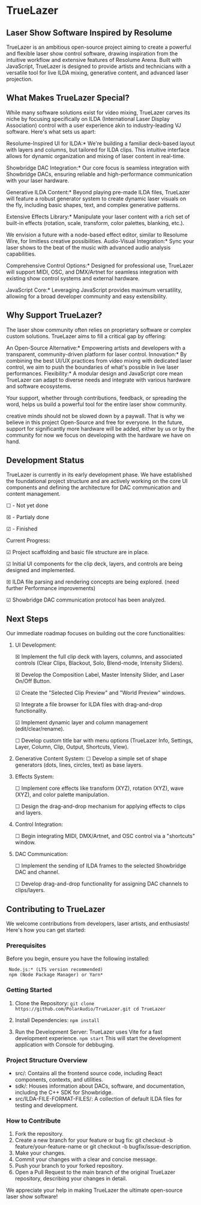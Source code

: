   # TrueLazer

  ## Laser Show Software Inspired by Resolume

  TrueLazer is an ambitious open-source project aiming to create a powerful and flexible laser show control
  software, drawing inspiration from the intuitive workflow and extensive features of Resolume Arena. 
  Built with JavaScript, TrueLazer is designed to provide artists and technicians with a versatile tool for live
  ILDA mixing, generative content, and advanced laser projection.

  ## What Makes TrueLazer Special?

  While many software solutions exist for video mixing, TrueLazer carves its niche by focusing specifically on
   ILDA (International Laser Display Association) control with a user experience akin to industry-leading VJ
  software. Here's what sets us apart:

  Resolume-Inspired UI for ILDA:* We're building a familiar deck-based layout with layers and columns, but
  tailored for ILDA clips. This intuitive interface allows for dynamic organization and mixing of laser
  content in real-time.
  
  Showbridge DAC Integration:* Our core focus is seamless integration with Showbridge DACs, ensuring
  reliable and high-performance communication with your laser hardware.
  
  Generative ILDA Content:* Beyond playing pre-made ILDA files, TrueLazer will feature a robust generator
  system to create dynamic laser visuals on the fly, including basic shapes, text, and complex generative
  patterns.
     
  Extensive Effects Library:* Manipulate your laser content with a rich set of built-in effects (rotation,
  scale, transform, color palettes, blanking, etc.). 
  
  We envision a future with a node-based effect editor,
  similar to Resolume Wire, for limitless creative possibilities.
  Audio-Visual Integration:* Sync your laser shows to the beat of the music with advanced audio analysis
  capabilities.
  
  Comprehensive Control Options:* Designed for professional use, TrueLazer will support MIDI, OSC, and
  DMX/Artnet for seamless integration with existing show control systems and external hardware.
  
  JavaScript Core:* Leveraging JavaScript provides maximum versatility, allowing for a broad developer
  community and easy extensibility.

  ## Why Support TrueLazer?

  The laser show community often relies on proprietary software or complex custom solutions. TrueLazer aims to
   fill a critical gap by offering:

  An Open-Source Alternative:* Empowering artists and developers with a transparent, community-driven
  platform for laser control.
     Innovation:* By combining the best UI/UX practices from video mixing with dedicated laser control, we aim
   to push the boundaries of what's possible in live laser performances.
     Flexibility:* A modular design and JavaScript core mean TrueLazer can adapt to diverse needs and
  integrate with various hardware and software ecosystems.

  Your support, whether through contributions, feedback, or spreading the word, helps us build a powerful tool
   for the entire laser show community.

  creative minds should not be slowed down by a paywall.
  That is why we believe in this project  Open-Source and free for everyone.
  In the future, support for significantly more hardware will be added, either by us or by the community
  for now we focus on developing with the hardware we have on hand.

  ## Development Status

  TrueLazer is currently in its early development phase. We have established the foundational project
  structure and are actively working on the core UI components and defining the architecture for DAC
  communication and content management.
  
  ☐ - Not yet done
  
  ☒ - Partialy done
  
  ☑ - Finished
  
  Current Progress:
  
  ☑   Project scaffolding and basic file structure are in place.
  
  ☑   Initial UI components for the clip deck, layers, and controls are being designed and implemented.
  
  ☒   ILDA file parsing and rendering concepts are being explored. (need further Performance improvements)
  
  ☑   Showbridge DAC communication protocol has been analyzed.
  
  ## Next Steps

  Our immediate roadmap focuses on building out the core functionalities:

  1.  UI Development:
      
      ☒   Implement the full clip deck with layers, columns, and associated controls (Clear Clips, Blackout,
  Solo, Blend-mode, Intensity Sliders).
      
      ☒   Develop the Composition Label, Master Intensity Slider, and Laser On/Off Button.
      
      ☑   Create the "Selected Clip Preview" and "World Preview" windows.
      
      ☑   Integrate a file browser for ILDA files with drag-and-drop functionality.
      
      ☑   Implement dynamic layer and column management (edit/clear/rename).
      
      ☐   Develop custom title bar with menu options (TrueLazer Info, Settings, Layer, Column, Clip, Output,
  Shortcuts, View).

  2.  Generative Content System:
      ☐   Develop a simple set of shape generators (dots, lines, circles, text) as base layers.
      
  3.  Effects System:

      ☐   Implement core effects like transform (XYZ), rotation (XYZ), wave (XYZ), and color palette
  manipulation.

      ☐   Design the drag-and-drop mechanism for applying effects to clips and layers.
      
  4.  Control Integration:
     
      ☐   Begin integrating MIDI, DMX/Artnet, and OSC control via a "shortcuts" window.
      
  5.  DAC Communication:
     
      ☐   Implement the sending of ILDA frames to the selected Showbridge DAC and channel.
      
      ☐   Develop drag-and-drop functionality for assigning DAC channels to clips/layers.

  ## Contributing to TrueLazer

  We welcome contributions from developers, laser artists, and enthusiasts! Here's how you can get started:

  ### Prerequisites

  Before you begin, ensure you have the following installed:

     Node.js:* (LTS version recommended)
     npm (Node Package Manager) or Yarn*

  ### Getting Started

  1.  Clone the Repository:
      `
      git clone https://github.com/PolarAudio/TrueLazer.git
      cd TrueLazer
      `

  2.  Install Dependencies:
      `
      npm install
      `

  3.  Run the Development Server:
      TrueLazer uses Vite for a fast development experience.
      `
      npm start
      `
      This will start the development application with Console for debbuging.

  ### Project Structure Overview

  *   src/: Contains all the frontend source code, including React components, contexts, and utilities.
  *   sdk/: Houses information about DACs, software, and documentation, including the C++ SDK for Showbridge.
  *   src/ILDA-FILE-FORMAT-FILES/: A collection of default ILDA files for testing and development.

  ### How to Contribute

  1.  Fork the repository.
  2.  Create a new branch for your feature or bug fix: git checkout -b feature/your-feature-name or git
  checkout -b bugfix/issue-description.
  3.  Make your changes.
  4.  Commit your changes with a clear and concise message.
  5.  Push your branch to your forked repository.
  6.  Open a Pull Request to the main branch of the original TrueLazer repository, describing your changes in
  detail.

  We appreciate your help in making TrueLazer the ultimate open-source laser show software!

